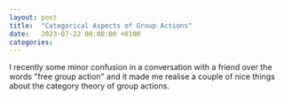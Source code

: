 ```yaml
---
layout: post
title:  "Categorical Aspects of Group Actions"
date:   2023-07-22 00:00:00 +0100
categories: 
---
```


I recently some minor confusion in a conversation with a friend over the words "free group action" and it made me realise a couple of nice things about the category theory of group actions.